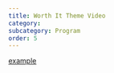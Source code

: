 ```yaml
---
title: Worth It Theme Video
category:
subcategory: Program
order: 5
---
```


<div class="cms-embed" data-cms-embed="PGRpdiBjbGFzcz0idmlkZW8tZW1iZWQiPiA8YSBocmVmPSJodHRwczovL3ZpbWVvLmNvbS8zOTIxMDM0NzciPmV4YW1wbGU8L2E+IDwvZGl2Pg=="><div class="video-embed"><a href="https://vimeo.com/392103477">example</a></div></div>

&nbsp;
